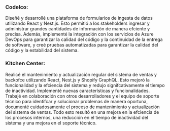 ### Codelco:

Diseñé y desarrollé una plataforma de formularios de ingesta de
datos utilizando React y Nest.js. Esto permitió a los stakeholders
ingresar y administrar grandes cantidades de información de
manera efciente y precisa. Además, implementé la integración
con los servicios de Azure DevOps para garantizar la calidad del
código y la continuidad de la entrega de software, y creé pruebas
automatizadas para garantizar la calidad del código y la
estabilidad del sistema.

### Kitchen Center:

Realicé el mantenimiento y actualización regular del sistema de
ventas y backofce utilizando React, Nest.js y Shopify GraphQL.
Esto mejoró la funcionalidad y la efciencia del sistema y redujo
signifcativamente el tiempo de inactividad. Implementé nuevas
características y funcionalidades.
Trabajé en colaboración con otros desarrolladores y el equipo de
soporte técnico para identifcar y solucionar problemas de manera
oportuna, documenté cuidadosamente el proceso de
mantenimiento y actualización del sistema de ventas. Todo esto
resultó en una mejora en la efciencia de los procesos internos,
una reducción en el tiempo de inactividad del sistema y una
mejora en el soporte técnico.
